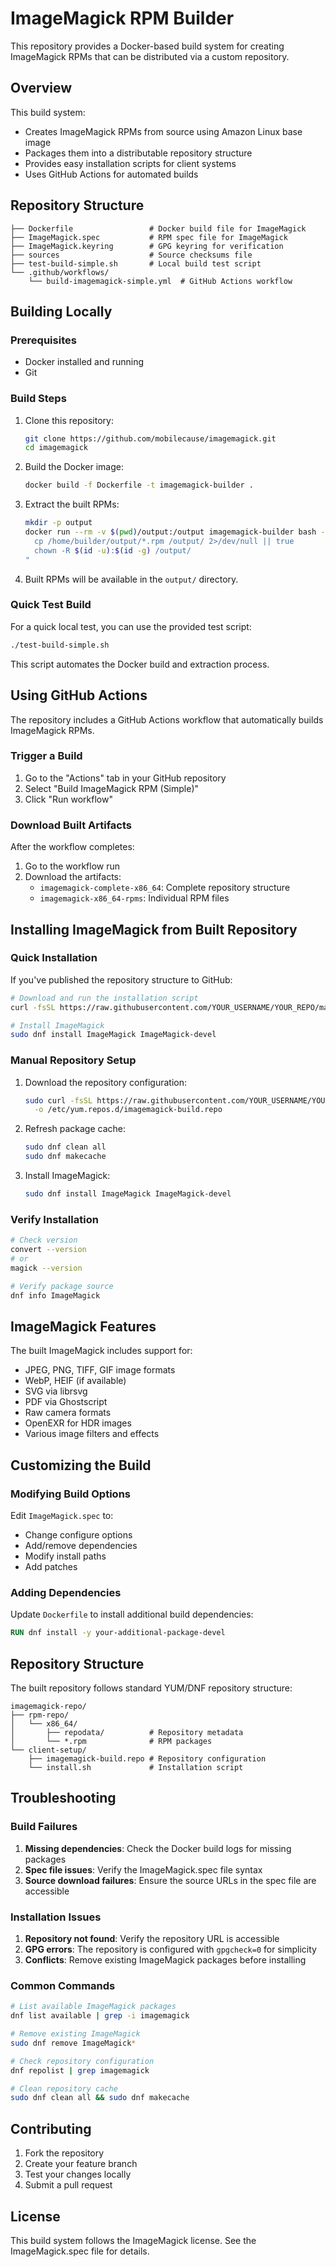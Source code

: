 # ImageMagick RPM Builder

This repository provides a Docker-based build system for creating ImageMagick RPMs that can be distributed via a custom repository.

## Overview

This build system:
- Creates ImageMagick RPMs from source using Amazon Linux base image
- Packages them into a distributable repository structure
- Provides easy installation scripts for client systems
- Uses GitHub Actions for automated builds

## Repository Structure

```
├── Dockerfile                 # Docker build file for ImageMagick
├── ImageMagick.spec           # RPM spec file for ImageMagick
├── ImageMagick.keyring        # GPG keyring for verification
├── sources                    # Source checksums file
├── test-build-simple.sh       # Local build test script
└── .github/workflows/
    └── build-imagemagick-simple.yml  # GitHub Actions workflow
```

## Building Locally

### Prerequisites
- Docker installed and running
- Git

### Build Steps

1. Clone this repository:
   ```bash
   git clone https://github.com/mobilecause/imagemagick.git
   cd imagemagick
   ```

2. Build the Docker image:
   ```bash
   docker build -f Dockerfile -t imagemagick-builder .
   ```

3. Extract the built RPMs:
   ```bash
   mkdir -p output
   docker run --rm -v $(pwd)/output:/output imagemagick-builder bash -c "
     cp /home/builder/output/*.rpm /output/ 2>/dev/null || true
     chown -R $(id -u):$(id -g) /output/
   "
   ```

4. Built RPMs will be available in the `output/` directory.

### Quick Test Build

For a quick local test, you can use the provided test script:

```bash
./test-build-simple.sh
```

This script automates the Docker build and extraction process.

## Using GitHub Actions

The repository includes a GitHub Actions workflow that automatically builds ImageMagick RPMs.

### Trigger a Build

1. Go to the "Actions" tab in your GitHub repository
2. Select "Build ImageMagick RPM (Simple)"
3. Click "Run workflow"

### Download Built Artifacts

After the workflow completes:
1. Go to the workflow run
2. Download the artifacts:
   - `imagemagick-complete-x86_64`: Complete repository structure
   - `imagemagick-x86_64-rpms`: Individual RPM files

## Installing ImageMagick from Built Repository

### Quick Installation

If you've published the repository structure to GitHub:

```bash
# Download and run the installation script
curl -fsSL https://raw.githubusercontent.com/YOUR_USERNAME/YOUR_REPO/main/imagemagick-repo/client-setup/install.sh | sudo bash

# Install ImageMagick
sudo dnf install ImageMagick ImageMagick-devel
```

### Manual Repository Setup

1. Download the repository configuration:
   ```bash
   sudo curl -fsSL https://raw.githubusercontent.com/YOUR_USERNAME/YOUR_REPO/main/imagemagick-repo/client-setup/imagemagick-build.repo \
     -o /etc/yum.repos.d/imagemagick-build.repo
   ```

2. Refresh package cache:
   ```bash
   sudo dnf clean all
   sudo dnf makecache
   ```

3. Install ImageMagick:
   ```bash
   sudo dnf install ImageMagick ImageMagick-devel
   ```

### Verify Installation

```bash
# Check version
convert --version
# or
magick --version

# Verify package source
dnf info ImageMagick
```

## ImageMagick Features

The built ImageMagick includes support for:
- JPEG, PNG, TIFF, GIF image formats
- WebP, HEIF (if available)
- SVG via librsvg
- PDF via Ghostscript
- Raw camera formats
- OpenEXR for HDR images
- Various image filters and effects

## Customizing the Build

### Modifying Build Options

Edit `ImageMagick.spec` to:
- Change configure options
- Add/remove dependencies
- Modify install paths
- Add patches

### Adding Dependencies

Update `Dockerfile` to install additional build dependencies:
```dockerfile
RUN dnf install -y your-additional-package-devel
```

## Repository Structure

The built repository follows standard YUM/DNF repository structure:
```
imagemagick-repo/
├── rpm-repo/
│   └── x86_64/
│       ├── repodata/          # Repository metadata
│       └── *.rpm              # RPM packages
└── client-setup/
    ├── imagemagick-build.repo # Repository configuration
    └── install.sh             # Installation script
```

## Troubleshooting

### Build Failures

1. **Missing dependencies**: Check the Docker build logs for missing packages
2. **Spec file issues**: Verify the ImageMagick.spec file syntax
3. **Source download failures**: Ensure the source URLs in the spec file are accessible

### Installation Issues

1. **Repository not found**: Verify the repository URL is accessible
2. **GPG errors**: The repository is configured with `gpgcheck=0` for simplicity
3. **Conflicts**: Remove existing ImageMagick packages before installing

### Common Commands

```bash
# List available ImageMagick packages
dnf list available | grep -i imagemagick

# Remove existing ImageMagick
sudo dnf remove ImageMagick*

# Check repository configuration
dnf repolist | grep imagemagick

# Clean repository cache
sudo dnf clean all && sudo dnf makecache
```

## Contributing

1. Fork the repository
2. Create your feature branch
3. Test your changes locally
4. Submit a pull request

## License

This build system follows the ImageMagick license. See the ImageMagick.spec file for details.
